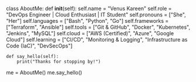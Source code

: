 class AboutMe:
    def __init__(self):
        self.name = "Venus Kareen"
        self.role = "DevOps Engineer | Cloud Enthusiast | IT Student"
        self.pronouns = ["She", "Her"]
        self.languages = ["Bash", "Python", "Go"]
        self.frameworks = ["Terraform", "Ansible"]
        self.tools = ["Git & GitHub", "Docker", "Kubernetes", "Jenkins", "MySQL"]
        self.cloud = ["AWS (Certified)", "Azure", "Google Cloud"]
        self.learning = ["CI/CD", "Monitoring & Logging", "Infrastructure as Code (IaC)", "DevSecOps"]

    def say_hello(self):
        print("Thanks for stopping by!")

me = AboutMe()
me.say_hello()


